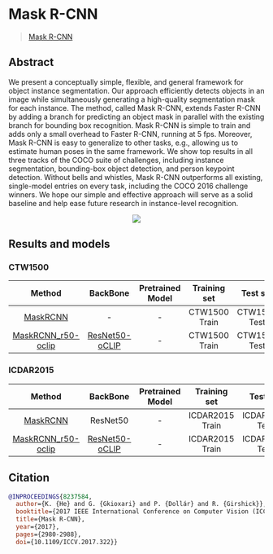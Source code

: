 # Mask R-CNN

> [Mask R-CNN](https://arxiv.org/abs/1703.06870)

<!-- [ALGORITHM] -->

## Abstract

We present a conceptually simple, flexible, and general framework for object instance segmentation. Our approach efficiently detects objects in an image while simultaneously generating a high-quality segmentation mask for each instance. The method, called Mask R-CNN, extends Faster R-CNN by adding a branch for predicting an object mask in parallel with the existing branch for bounding box recognition. Mask R-CNN is simple to train and adds only a small overhead to Faster R-CNN, running at 5 fps. Moreover, Mask R-CNN is easy to generalize to other tasks, e.g., allowing us to estimate human poses in the same framework. We show top results in all three tracks of the COCO suite of challenges, including instance segmentation, bounding-box object detection, and person keypoint detection. Without bells and whistles, Mask R-CNN outperforms all existing, single-model entries on every task, including the COCO 2016 challenge winners. We hope our simple and effective approach will serve as a solid baseline and help ease future research in instance-level recognition.

<div align=center>
<img src="https://user-images.githubusercontent.com/22607038/142795605-dfdd5f69-e9cd-4b69-9c6b-6d8bded18e89.png"/>
</div>

## Results and models

### CTW1500

|                Method                |                BackBone                | Pretrained Model | Training set  |   Test set   | #epochs | Test size | Precision | Recall | Hmean  |                Download                | Batch Size |
| :----------------------------------: | :------------------------------------: | :--------------: | :-----------: | :----------: | :-----: | :-------: | :-------: | :----: | :----: | :------------------------------------: | :--------: |
| [MaskRCNN](/configs/textdet/maskrcnn/mask-rcnn_resnet50_fpn_160e_ctw1500.py) |                   -                    |        -         | CTW1500 Train | CTW1500 Test |   160   |   1600    |  0.7165   | 0.7776 | 0.7458 | [model](https://download.openmmlab.com/mmocr/textdet/maskrcnn/mask-rcnn_resnet50_fpn_160e_ctw1500/mask-rcnn_resnet50_fpn_160e_ctw1500_20220826_154755-ce68ee8e.pth) \| [log](https://download.openmmlab.com/mmocr/textdet/maskrcnn/mask-rcnn_resnet50_fpn_160e_ctw1500/20220826_154755.log) |    1xb8    |
| [MaskRCNN_r50-oclip](/configs/textdet/maskrcnn/mask-rcnn_resnet50-oclip_fpn_160e_ctw1500.py) | [ResNet50-oCLIP](https://download.openmmlab.com/mmocr/backbone/resnet50-oclip-7ba0c533.pth) |        -         | CTW1500 Train | CTW1500 Test |   160   |   1600    |   0.753   | 0.7593 | 0.7562 | [model](https://download.openmmlab.com/mmocr/textdet/maskrcnn/mask-rcnn_resnet50-oclip_fpn_160e_ctw1500/mask-rcnn_resnet50-oclip_fpn_160e_ctw1500_20221101_154448-6e9e991c.pth) \| [log](https://download.openmmlab.com/mmocr/textdet/maskrcnn/mask-rcnn_resnet50-oclip_fpn_160e_ctw1500/20221101_154448.log) |    1xb8    |

### ICDAR2015

|               Method               |               BackBone                | Pretrained Model |  Training set   |    Test set    | #epochs | Test size | Precision | Recall | Hmean  |               Download                | Batch Size |
| :--------------------------------: | :-----------------------------------: | :--------------: | :-------------: | :------------: | :-----: | :-------: | :-------: | :----: | :----: | :-----------------------------------: | :--------: |
| [MaskRCNN](/configs/textdet/maskrcnn/mask-rcnn_resnet50_fpn_160e_icdar2015.py) |               ResNet50                |        -         | ICDAR2015 Train | ICDAR2015 Test |   160   |   1920    |  0.8644   | 0.7766 | 0.8182 | [model](https://download.openmmlab.com/mmocr/textdet/maskrcnn/mask-rcnn_resnet50_fpn_160e_icdar2015/mask-rcnn_resnet50_fpn_160e_icdar2015_20220826_154808-ff5c30bf.pth) \| [log](https://download.openmmlab.com/mmocr/textdet/maskrcnn/mask-rcnn_resnet50_fpn_160e_icdar2015/20220826_154808.log) |    1xb8    |
| [MaskRCNN_r50-oclip](/configs/textdet/maskrcnn/mask-rcnn_resnet50-oclip_fpn_160e_icdar2015.py) | [ResNet50-oCLIP](https://download.openmmlab.com/mmocr/backbone/resnet50-oclip-7ba0c533.pth) |        -         | ICDAR2015 Train | ICDAR2015 Test |   160   |   1920    |  0.8695   | 0.8339 | 0.8513 | [model](https://download.openmmlab.com/mmocr/textdet/maskrcnn/mask-rcnn_resnet50-oclip_fpn_160e_icdar2015/mask-rcnn_resnet50-oclip_fpn_160e_icdar2015_20221101_131357-a19f7802.pth) \| [log](https://download.openmmlab.com/mmocr/textdet/maskrcnn/mask-rcnn_resnet50-oclip_fpn_160e_icdar2015/20221101_131357.log) |    1xb8    |

## Citation

```bibtex
@INPROCEEDINGS{8237584,
  author={K. {He} and G. {Gkioxari} and P. {Dollár} and R. {Girshick}},
  booktitle={2017 IEEE International Conference on Computer Vision (ICCV)},
  title={Mask R-CNN},
  year={2017},
  pages={2980-2988},
  doi={10.1109/ICCV.2017.322}}
```
